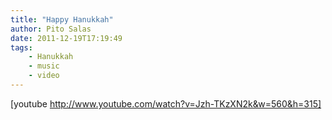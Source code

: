```yaml
---
title: "Happy Hanukkah"
author: Pito Salas
date: 2011-12-19T17:19:49
tags:
    - Hanukkah
    - music
    - video
---
```




[youtube http://www.youtube.com/watch?v=Jzh-TKzXN2k&w=560&h=315]


